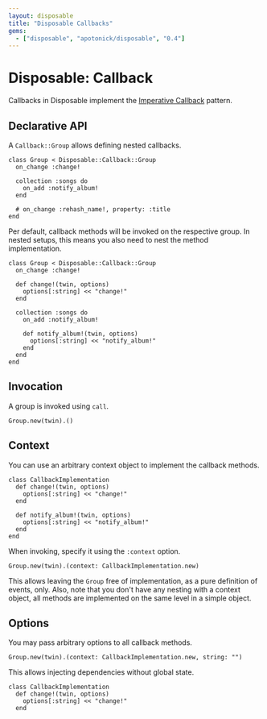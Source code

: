 ```yaml
---
layout: disposable
title: "Disposable Callbacks"
gems:
  - ["disposable", "apotonick/disposable", "0.4"]
---
```


# Disposable: Callback

Callbacks in Disposable implement the [Imperative Callback](/gems/operation/1.1/callback.html) pattern.

## Declarative API

A `Callback::Group` allows defining nested callbacks.

    class Group < Disposable::Callback::Group
      on_change :change!

      collection :songs do
        on_add :notify_album!
      end

      # on_change :rehash_name!, property: :title
    end

Per default, callback methods will be invoked on the respective group. In nested setups, this means you also need to nest the method implementation.

    class Group < Disposable::Callback::Group
      on_change :change!

      def change!(twin, options)
        options[:string] << "change!"
      end

      collection :songs do
        on_add :notify_album!

        def notify_album!(twin, options)
          options[:string] << "notify_album!"
        end
      end
    end

## Invocation

A group is invoked using `call`.

    Group.new(twin).()

## Context

You can use an arbitrary context object to implement the callback methods.

    class CallbackImplementation
      def change!(twin, options)
        options[:string] << "change!"
      end

      def notify_album!(twin, options)
        options[:string] << "notify_album!"
      end
    end

When invoking, specify it using the `:context` option.

    Group.new(twin).(context: CallbackImplementation.new)

This allows leaving the `Group` free of implementation, as a pure definition of events, only. Also, note that you don't have any nesting with a context object, all methods are implemented on the same level in a simple object.

## Options

You may pass arbitrary options to all callback methods.

    Group.new(twin).(context: CallbackImplementation.new, string: "")

This allows injecting dependencies without global state.

    class CallbackImplementation
      def change!(twin, options)
        options[:string] << "change!"
      end
